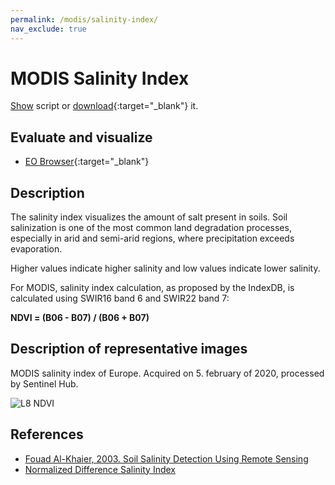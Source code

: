 ```yaml
---
permalink: /modis/salinity-index/
nav_exclude: true
---
```


# MODIS Salinity Index
<a href="#" id='togglescript'>Show</a> script or [download](script.js){:target="_blank"} it.
<div id='script_view' style="display:none">
{% highlight javascript %}
{% include_relative script.js %}
{% endhighlight %}
</div>

## Evaluate and visualize

- [EO Browser](https://sentinelshare.page.link/sBwx){:target="_blank"}   

## Description

The salinity index visualizes the amount of salt present in soils. Soil salinization is one of the most common land degradation processes, especially in arid and semi-arid regions, where precipitation exceeds evaporation.

Higher values indicate higher salinity and low values indicate lower salinity.

For MODIS, salinity index calculation, as proposed by the IndexDB, is calculated using SWIR16 band 6 and SWIR22 band 7: 

**NDVI = (B06 - B07) / (B06 + B07)**

## Description of representative images

MODIS salinity index of Europe. Acquired on 5. february of 2020, processed by Sentinel Hub. 

![L8 NDVI](fig/fig1.png)

## References

- [Fouad Al-Khaier, 2003. Soil Salinity Detection Using Remote Sensing](https://webapps.itc.utwente.nl/librarywww/papers_2003/msc/wrem/khaier.pdf)
- [Normalized Difference Salinity Index](https://www.indexdatabase.de/db/i-single.php?id=57)


 